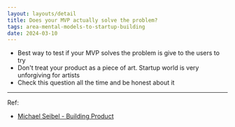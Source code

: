 ```yaml
---
layout: layouts/detail
title: Does your MVP actually solve the problem?
tags: area-mental-models-to-startup-building
date: 2024-03-10
---
```

* Best way to test if your MVP solves the problem is give to the users to try
* Don't treat your product as a piece of art. Startup world is very unforgiving for artists
* Check this question all the time and be honest about it

---

Ref:
* [Michael Seibel - Building Product](https://www.youtube.com/watch?v=C27RVio2rOs)